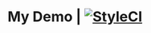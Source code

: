 # My Demo | [![StyleCI](https://styleci.io/repos/120827812/shield?branch=master)](https://styleci.io/repos/120827812) 
